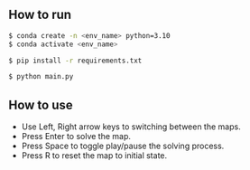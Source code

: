 ## How to run
```bash
$ conda create -n <env_name> python=3.10
$ conda activate <env_name>
```

```bash
$ pip install -r requirements.txt
```

```bash
$ python main.py
```

## How to use 
- Use Left, Right arrow keys to switching between the maps.
- Press Enter to solve the map.
- Press Space to toggle play/pause the solving process.
- Press R to reset the map to initial state.
